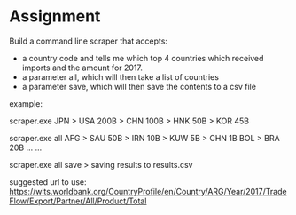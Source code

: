 # Assignment

Build a command line scraper that accepts:

* a country code and tells me which top 4 countries which received imports and the amount for 2017.
* a parameter all, which will then take a list of countries
* a parameter save, which will then save the contents to a csv file


example:

scraper.exe JPN
\> USA 200B
\> CHN 100B
\> HNK 50B
\> KOR 45B

scraper.exe all
AFG
\> SAU 50B
\> IRN 10B
\> KUW 5B
\> CHN 1B
BOL
\> BRA 20B
...
...

scraper.exe all save
\> saving results to results.csv


suggested url to use:
https://wits.worldbank.org/CountryProfile/en/Country/ARG/Year/2017/TradeFlow/Export/Partner/All/Product/Total




